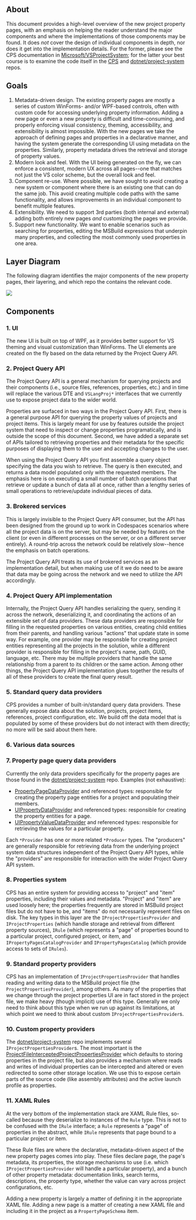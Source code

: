 ## About

This document provides a high-level overview of the new project property pages, with an emphasis on helping the reader understand the major components and where the implementations of those components may be found. It does _not_ cover the design of individual components in depth, nor does it get into the implementation details. For the former, please see the CPS documentation in [Microsoft/VSProjectSystem](https://github.com/Microsoft/VSProjectSystem); for the latter your best course is to examine the code itself in the [CPS](https://devdiv.visualstudio.com/DevDiv/_git/CPS) and [dotnet/project-system](https://github.com/dotnet/project-system) repos.

## Goals

1. Metadata-driven design. The existing property pages are mostly a series of custom WinForms- and/or WPF-based controls, often with custom code for accessing underlying property information. Adding a new page or even a new property is difficult and time-consuming, and properly enforcing visual consistency, theming, accessibility, and extensibility is almost impossible. With the new pages we take the approach of defining pages and properties in a declarative manner, and having the system generate the corresponding UI using metadata on the properties. Similarly, property metadata drives the retrieval and storage of property values.
2. Modern look and feel. With the UI being generated on the fly, we can enforce a consistent, modern UX across all pages--one that matches not just the VS color scheme, but the overall look and feel.
3. Component re-use. Where possible, we have sought to avoid creating a new system or component where there is an existing one that can do the same job. This avoid creating multiple code paths with the same functionality, and allows improvements in an individual component to benefit multiple features.
4. Extensibility. We need to support 3rd parties (both internal and external) adding both entirely new pages _and_ customizing the pages we provide. 
5. Support new functionality. We want to enable scenarios such as searching for properties, editing the MSBuild expressions that underpin many properties, and collecting the most commonly used properties in one area.

## Layer Diagram

The following diagram identifies the major components of the new property pages, their layering, and which repo the contains the relevant code.

![](property-page-architecture.drawio.svg)

## Components

### 1. UI

The new UI is built on top of WPF, as it provides better support for VS theming and visual customization than WinForms. The UI elements are created on the fly based on the data returned by the Project Query API.

### 2. Project Query API

The Project Query API is a general mechanism for querying projects and their components (i.e., source files, references, properties, etc.) and in time will replace the various DTE and `VSLangProj*` interfaces that we currently use to expose project data to the wider world.

Properties are surfaced in two ways in the Project Query API. First, there is a general purpose API for querying the property values of projects and project items. This is largely meant for use by features outside the project system that need to inspect or change properties programatically, and is outside the scope of this document. Second, we have added a separate set of APIs tailored to retrieving properties and their metadata for the specific purposes of displaying them to the user and accepting changes to the user.

When using the Project Query API you first assemble a query object specifying the data you wish to retrieve. The query is then executed, and returns a data model populated only with the requested members. The emphasis here is on executing a small number of batch operations that retrieve or update a bunch of data all at once, rather than a lengthy series of small operations to retrieve/update individual pieces of data.

### 3. Brokered services

This is largely invisible to the Project Query API consumer, but the API has been designed from the ground up to work in Codespaces scenarios where all the project data is on the server, but may be needed by features on the client (or even in different processes on the server, or on a different server entirely). A round-trip across the network could be relatively slow--hence the emphasis on batch operations.

The Project Query API treats its use of brokered services as an implementation detail, but when making use of it we do need to be aware that data may be going across the network and we need to utilize the API accordingly.

### 4. Project Query API implementation

Internally, the Project Query API handles serializing the query, sending it across the network, deserializing it, and coordinating the actions of an extensible set of data providers. These data providers are responsible for filling in the requested properties on various entities, creating child entities from their parents, and handling various "actions" that update state in some way. For example, one provider may be responsble for creating project entities representing all the projects in the solution, while a different provider is responsible for filling in the project's name, path, GUID, language, etc. There may be multiple providers that handle the same relationship from a parent to its children or the same action. Among other things, the Project Query API implementation glues together the results of all of these providers to create the final query result.

### 5. Standard query data providers

CPS provides a number of built-in/standard query data providers. These generally expose data about the solution, projects, project items, references, project configuration, etc. We build off the data model that is populated by some of these providers but do not interact with them directly; no more will be said about them here.

### 6. Various data sources
### 7. Property page query data providers

Currently the only data providers specifically for the property pages are those found in the [dotnet/project-system](https://github.com/dotnet/project-system) repo. Examples (not exhaustive):

- [PropertyPageDataProvider](https://github.com/dotnet/project-system/blob/master/src/Microsoft.VisualStudio.ProjectSystem.Managed.VS/ProjectSystem/VS/Query/PropertyPages/PropertyPageDataProvider.cs) and referenced types: responsible for creating the property page entities for a project and populating their members.
- [UIPropertyDataProvider](https://github.com/dotnet/project-system/blob/master/src/Microsoft.VisualStudio.ProjectSystem.Managed.VS/ProjectSystem/VS/Query/PropertyPages/UIPropertyDataProvider.cs) and referenced types: responsible for creating the property entities for a page.
- [UIPropertyValueDataProvider](https://github.com/dotnet/project-system/blob/master/src/Microsoft.VisualStudio.ProjectSystem.Managed.VS/ProjectSystem/VS/Query/PropertyPages/UIPropertyValueDataProvider.cs) and referenced types: responsible for retrieving the values for a particular property.

Each `*Provider` has one or more related `*Producer` types. The "producers" are generally responsible for retrieving data from the underlying project system data structures independent of the Project Query API types, while the "providers" are responsible for interaction with the wider Project Query API system.

### 8. Properties system

CPS has an entire system for providing access to "project" and "item" properties, including their values and metadata. "Project" and "item" are used loosely here; the properties frequently are stored in MSBuild project files but do not have to be, and "items" do not necessarily represent files on disk. The key types in this layer are the `IProjectPropertiesProvider` and `IProjectProperties` (which handle storage and retrieval from different property sources), `IRule` (which represents a "page" of properties bound to a particular project, configured project, or item, and `IPropertyPagesCatalogProvider` and `IPropertyPagesCatalog` (which provide access to sets of `IRules`).

### 9. Standard property providers

CPS has an implementation of `IProjectPropertiesProvider` that handles reading and writing data to the MSBuild project file (the `ProjectPropertiesProvider`), among others. As many of the properties that we change through the project properties UI are in fact stored in the project file, we make heavy (though implicit) use of this type. Generally we only need to think about this type when we run up against its limitations, at which point we need to think about custom `IProjectPropertiesProvider`s.

### 10. Custom property providers

The [dotnet/project-system](https://github.com/dotnet/project-system) repo implements several `IProjectPropertiesProvider`s. The most important is the [ProjectFileInterceptedProjectPropertiesProvider](https://github.com/dotnet/project-system/blob/master/src/Microsoft.VisualStudio.ProjectSystem.Managed/ProjectSystem/Properties/InterceptedProjectProperties/ProjectFileInterceptedProjectPropertiesProvider.cs) which defaults to storing properties in the project file, but also provides a mechanism where reads and writes of individual properties can be intercepted and altered or even redirected to some other storage location. We use this to expose certain parts of the source code (like assembly attributes) and the active launch profile as properties. 

### 11. XAML Rules

At the very bottom of the implementation stack are XAML Rule files, so-called because they deserialize to instances of the `Rule` type. This is not to be confused with the `IRule` interface; a `Rule` represents a "page" of properties in the abstract, while `IRule` represents that page bound to a particular project or item.

These Rule files are where the declarative, metadata-driven aspect of the new property pages comes into play. These files declare page, the page's metadata, its properties, the storage mechanisms to use (i.e. which `IProjectPropertiesProvider` will handle a particular property), and a bunch of other property metadata: documentation links, search terms, descriptions, the property type, whether the value can vary across project configurations, etc.

Adding a new property is largely a matter of defining it in the appropriate XAML file. Adding a new page is a matter of creating a new XAML file and including it in the project as a `PropertyPageSchema` item.
